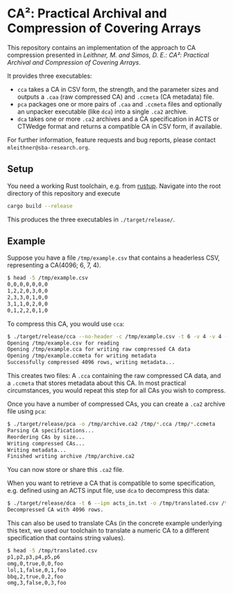 # CA²: Practical Archival and Compression of Covering Arrays

This repository contains an implementation of the approach to CA compression presented in *Leithner, M. and Simos, D. E.: CA²: Practical Archival and Compression of Covering Arrays*.

It provides three executables:

* `cca` takes a CA in CSV form, the strength, and the parameter sizes and outputs a `.caa` (raw compressed CA) and `.ccmeta` (CA metadata) file.
* `pca` packages one or more pairs of `.caa` and `.ccmeta` files and optionally an unpacker executable (like `dca`) into a single `.ca2` archive.
* `dca` takes one or more `.ca2` archives and a CA specification in ACTS or CTWedge format and returns a compatible CA in CSV form, if available.

For further information, feature requests and bug reports, please contact `mleithner@sba-research.org`.

## Setup

You need a working Rust toolchain, e.g. from [rustup](https://rustup.rs/).
Navigate into the root directory of this repository and execute

```bash
cargo build --release
```

This produces the three executables in `./target/release/`.

## Example

Suppose you have a file `/tmp/example.csv` that contains a headerless CSV, representing a CA(4096; 6, 7, 4).

``` bash
$ head -5 /tmp/example.csv 
0,0,0,0,0,0,0
1,2,2,0,3,0,0
2,3,3,0,1,0,0
3,1,1,0,2,0,0
0,1,2,2,0,1,0
```

To compress this CA, you would use `cca`:
``` bash
$ ./target/release/cca --no-header -c /tmp/example.csv -t 6 -v 4 -v 4 -v 4 -v 4 -v 4 -v 4 -v 4
Opening /tmp/example.csv for reading
Opening /tmp/example.cca for writing raw compressed CA data
Opening /tmp/example.ccmeta for writing metadata
Successfully compressed 4096 rows, writing metadata...
```

This creates two files: A `.cca` containing the raw compressed CA data, and a `.ccmeta` that stores metadata about this CA.
In most practical circumstances, you would repeat this step for all CAs you wish to compress.

Once you have a number of compressed CAs, you can create a `.ca2` archive file using `pca`:
``` bash
$ ./target/release/pca -o /tmp/archive.ca2 /tmp/*.cca /tmp/*.ccmeta
Parsing CA specifications...
Reordering CAs by size...
Writing compressed CAs...
Writing metadata...
Finished writing archive /tmp/archive.ca2
```

You can now store or share this `.ca2` file.

When you want to retrieve a CA that is compatible to some specification, e.g. defined using an ACTS input file, use `dca` to decompress this data:

``` bash
$ ./target/release/dca -t 6 --ipm acts_in.txt -o /tmp/translated.csv /tmp/archive.ca2
Decompressed CA with 4096 rows.
```

This can also be used to translate CAs (in the concrete example underlying this text, we used our toolchain to translate a numeric CA to a different specification that contains string values).

``` bash
$ head -5 /tmp/translated.csv
p1,p2,p3,p4,p5,p6
omg,0,true,0,0,foo
lol,1,false,0,1,foo
bbq,2,true,0,2,foo
omg,3,false,0,3,foo
```
